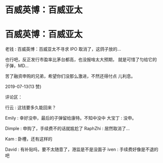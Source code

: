# 百威英博：百威亚太

# 百威英博：百威亚太

老钱 : 百威英博：百威亚太不寻求 IPO 取消了，这鸽子放的...

也行吧，反正发行市盈率比茅台都高，也没报啥太大预期， 就是可惜了匀给它的子弹，MD...

苦了融资申购的兄弟，希望你们没那么激进，不然还得付点 儿利息。

2019-07-13(13 赞)

评论区：

行云 : 这钱要多久能回来？

Emily : 幸好没申，最后的子弹留给康特。不知中没中 大宝丁 : 没申。

Dimple : 申购了，手续费不的话就尴尬了 RaphZhi : 居然取消了...

Kam : 卧槽，还有这样的

David : 有补贴吗，要不太随意了，港监是不是没面子 iven : 手续费好像是不退的吧